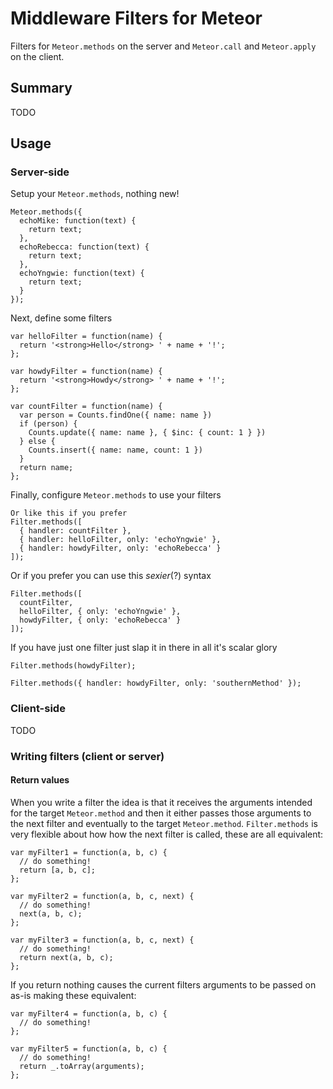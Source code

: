 # Middleware Filters for Meteor

Filters for `Meteor.methods` on the server and `Meteor.call` and `Meteor.apply` on the client.

## Summary

TODO

## Usage

### Server-side

Setup your `Meteor.methods`, nothing new!

    Meteor.methods({
      echoMike: function(text) {
        return text;
      },
      echoRebecca: function(text) {
        return text;
      },
      echoYngwie: function(text) {
        return text;
      }
    });

Next, define some filters

    var helloFilter = function(name) {
      return '<strong>Hello</strong> ' + name + '!';
    };

    var howdyFilter = function(name) {
      return '<strong>Howdy</strong> ' + name + '!';
    };

    var countFilter = function(name) {
      var person = Counts.findOne({ name: name })
      if (person) {
        Counts.update({ name: name }, { $inc: { count: 1 } })
      } else {
        Counts.insert({ name: name, count: 1 })
      }
      return name;
    };

Finally, configure `Meteor.methods` to use your filters

    Or like this if you prefer
    Filter.methods([
      { handler: countFilter },
      { handler: helloFilter, only: 'echoYngwie' },
      { handler: howdyFilter, only: 'echoRebecca' }
    ]);

Or if you prefer you can use this *sexier*(?) syntax

    Filter.methods([
      countFilter,
      helloFilter, { only: 'echoYngwie' },
      howdyFilter, { only: 'echoRebecca' }
    ]);

If you have just one filter just slap it in there in all it's scalar glory

    Filter.methods(howdyFilter);

    Filter.methods({ handler: howdyFilter, only: 'southernMethod' });

### Client-side

TODO

### Writing filters (client or server)

#### Return values

When you write a filter the idea is that it receives the arguments intended for the target `Meteor.method` and then it either passes those arguments to the next filter and eventually to the target `Meteor.method`. `Filter.methods` is very flexible about how how the next filter is called, these are all equivalent:

    var myFilter1 = function(a, b, c) {
      // do something!
      return [a, b, c];
    };

    var myFilter2 = function(a, b, c, next) {
      // do something!
      next(a, b, c);
    };

    var myFilter3 = function(a, b, c, next) {
      // do something!
      return next(a, b, c);
    };

If you return nothing causes the current filters arguments to be passed on as-is making these equivalent:

    var myFilter4 = function(a, b, c) {
      // do something!
    };

    var myFilter5 = function(a, b, c) {
      // do something!
      return _.toArray(arguments);
    };
